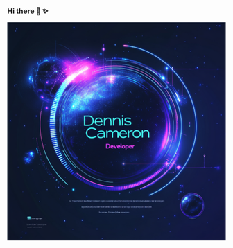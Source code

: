 ### Hi there 👋 ✨

![01](https://github.com/TheMelodyOfCode/TheMelodyOfCode/blob/main/GitHubProfilePic2.png)

<!--
**TheMelodyOfCode/TheMelodyOfCode** is a ✨ _special_ ✨ repository because its `README.md` (this file) appears on your GitHub profile.

Here are some ideas to get you started:

- 🔭 I’m currently working on ...
- 🌱 I’m currently learning React
- 👯 I’m looking to collaborate on ...
- 🤔 I’m looking for help with ...
- 💬 Ask me about ...
- 📫 How to reach me: ...
- 😄 Pronouns: ...
- ⚡ Fun fact: ...
-->
